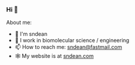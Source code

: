 ### Hi 👋

About me:

- 👨 I'm sndean
- 🧬 I work in biomolecular science / engineering
- 📫 How to reach me: sndean@fastmail.com
- 🕸️ My website is at [sndean.com](https://sndean.com)

